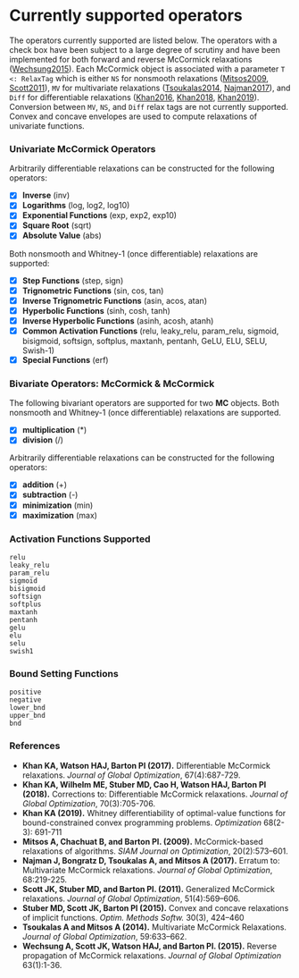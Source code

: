 # **Currently supported operators**

The operators currently supported are listed below. The operators with a check box
have been subject to a large degree of scrutiny and have been implemented for
both forward and reverse McCormick relaxations ([Wechsung2015](https://link.springer.com/article/10.1007/s10898-015-0303-6)). Each McCormick object is associated with a
parameter `T <: RelaxTag` which is either `NS` for nonsmooth relaxations ([Mitsos2009](https://epubs.siam.org/doi/abs/10.1137/080717341), [Scott2011](https://link.springer.com/article/10.1007/s10898-011-9664-7)), `MV` for multivariate relaxations ([Tsoukalas2014](https://link.springer.com/article/10.1007/s10898-014-0176-0), [Najman2017](https://link.springer.com/article/10.1007/s10898-016-0470-0)),
and `Diff` for differentiable relaxations ([Khan2016](https://link.springer.com/article/10.1007/s10898-016-0440-6), [Khan2018](https://link.springer.com/article/10.1007/s10898-017-0601-2), [Khan2019](https://www.tandfonline.com/doi/abs/10.1080/02331934.2018.1534108)). Conversion between `MV`, `NS`, and `Diff` relax tags are not currently supported. Convex and concave envelopes are used to compute relaxations of univariate functions.

### **Univariate McCormick Operators**

Arbitrarily differentiable relaxations can be constructed for the following operators:

- [x] **Inverse** (inv)
- [x] **Logarithms** (log, log2, log10)
- [x] **Exponential Functions** (exp, exp2, exp10)
- [x] **Square Root** (sqrt)
- [x] **Absolute Value** (abs)

Both nonsmooth and Whitney-1 (once differentiable) relaxations are supported:

- [x] **Step Functions** (step, sign)
- [x] **Trignometric Functions** (sin, cos, tan)
- [x] **Inverse Trignometric Functions** (asin, acos, atan)
- [x] **Hyperbolic Functions** (sinh, cosh, tanh)
- [x] **Inverse Hyperbolic Functions** (asinh, acosh, atanh)
- [x] **Common Activation Functions** (relu, leaky_relu, param_relu, sigmoid, bisigmoid,
                                       softsign, softplus, maxtanh, pentanh,
                                       GeLU, ELU, SELU, Swish-1)
- [x] **Special Functions** (erf)

### **Bivariate Operators: McCormick & McCormick**

The following bivariant operators are supported for two **MC** objects. Both nonsmooth and Whitney-1 (once differentiable) relaxations are supported.

- [x] **multiplication** (\*)
- [x] **division** (/)

Arbitrarily differentiable relaxations can be constructed for the following operators:

- [x] **addition** (+)
- [x] **subtraction** (-)
- [x] **minimization** (min)
- [x] **maximization** (max)

### Activation Functions Supported
```@docs
relu
leaky_relu
param_relu
sigmoid
bisigmoid
softsign
softplus
maxtanh
pentanh
gelu
elu
selu
swish1
```

### Bound Setting Functions
```@docs
positive
negative
lower_bnd
upper_bnd
bnd
```

### References
- **Khan KA, Watson HAJ, Barton PI (2017).** Differentiable McCormick relaxations. *Journal of Global Optimization*, 67(4):687-729.
- **Khan KA, Wilhelm ME, Stuber MD, Cao H, Watson HAJ, Barton PI (2018).** Corrections to: Differentiable McCormick relaxations. *Journal of Global Optimization*, 70(3):705-706.
- **Khan KA (2019).** Whitney differentiability of optimal-value functions for bound-constrained convex programming problems. *Optimization* 68(2-3): 691-711
- **Mitsos A, Chachuat B, and Barton PI. (2009).** McCormick-based relaxations of algorithms. *SIAM Journal on Optimization*, 20(2):573–601.
- **Najman J, Bongratz D, Tsoukalas A, and Mitsos A (2017).** Erratum to: Multivariate McCormick relaxations. *Journal of Global Optimization*, 68:219-225.
- **Scott JK,  Stuber MD, and Barton PI. (2011).** Generalized McCormick relaxations. *Journal of Global Optimization*, 51(4):569–606.
- **Stuber MD, Scott JK, Barton PI (2015).** Convex and concave relaxations of implicit functions. *Optim. Methods Softw.* 30(3), 424–460
- **Tsoukalas A and Mitsos A (2014).** Multivariate McCormick Relaxations. *Journal of Global Optimization*, 59:633–662.
- **Wechsung A, Scott JK, Watson HAJ, and Barton PI. (2015).** Reverse propagation of McCormick relaxations. *Journal of Global Optimization* 63(1):1-36.
